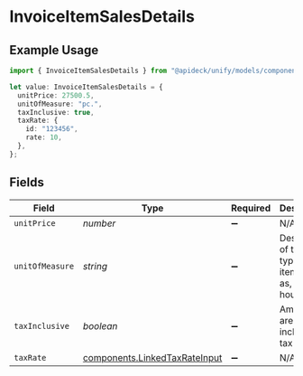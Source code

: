 # InvoiceItemSalesDetails

## Example Usage

```typescript
import { InvoiceItemSalesDetails } from "@apideck/unify/models/components";

let value: InvoiceItemSalesDetails = {
  unitPrice: 27500.5,
  unitOfMeasure: "pc.",
  taxInclusive: true,
  taxRate: {
    id: "123456",
    rate: 10,
  },
};
```

## Fields

| Field                                                                          | Type                                                                           | Required                                                                       | Description                                                                    | Example                                                                        |
| ------------------------------------------------------------------------------ | ------------------------------------------------------------------------------ | ------------------------------------------------------------------------------ | ------------------------------------------------------------------------------ | ------------------------------------------------------------------------------ |
| `unitPrice`                                                                    | *number*                                                                       | :heavy_minus_sign:                                                             | N/A                                                                            | 27500.5                                                                        |
| `unitOfMeasure`                                                                | *string*                                                                       | :heavy_minus_sign:                                                             | Description of the unit type the item is sold as, ie: kg, hour.                | pc.                                                                            |
| `taxInclusive`                                                                 | *boolean*                                                                      | :heavy_minus_sign:                                                             | Amounts are including tax                                                      | true                                                                           |
| `taxRate`                                                                      | [components.LinkedTaxRateInput](../../models/components/linkedtaxrateinput.md) | :heavy_minus_sign:                                                             | N/A                                                                            |                                                                                |